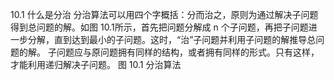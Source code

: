 
10.1 什么是分治
分治算法可以用四个字概括：分而治之，原则为通过解决子问题得到总问题的解。如图 10.1所示，首先把问题分解成 n 个子问题，再把子问题进一步分解，直到达到最小的子问题。这时，“治”子问题并利用子问题的解推导总问题的解。
子问题应与原问题拥有同样的结构，或者拥有同样的形式。只有这样，才能利用递归解决子问题。
图 10.1 分治算法
